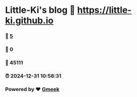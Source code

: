 # Little-Ki's blog :link: https://little-ki.github.io 
### :page_facing_up: [5](https://little-ki.github.io/tag.html) 
### :speech_balloon: 0 
### :hibiscus: 45111 
### :alarm_clock: 2024-12-31 10:58:31 
### Powered by :heart: [Gmeek](https://github.com/Meekdai/Gmeek)
